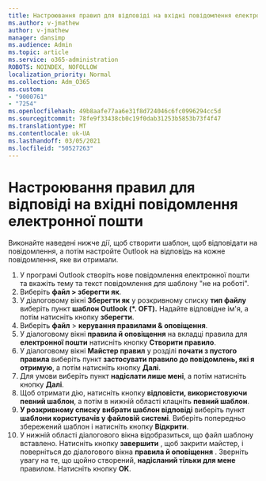 ```yaml
---
title: Настроювання правил для відповіді на вхідні повідомлення електронної пошти
ms.author: v-jmathew
author: v-jmathew
manager: dansimp
ms.audience: Admin
ms.topic: article
ms.service: o365-administration
ROBOTS: NOINDEX, NOFOLLOW
localization_priority: Normal
ms.collection: Adm_O365
ms.custom:
- "9000761"
- "7254"
ms.openlocfilehash: 49b8aafe77aa6e31f8d724046c6fc0996294cc5d
ms.sourcegitcommit: 78fe9f33438cb0c19f0dab31253b5853b73f4f47
ms.translationtype: MT
ms.contentlocale: uk-UA
ms.lasthandoff: 03/05/2021
ms.locfileid: "50527263"
---
```

# <a name="set-up-rules-to-reply-to-incoming-emails"></a>Настроювання правил для відповіді на вхідні повідомлення електронної пошти

Виконайте наведені нижче дії, щоб створити шаблон, щоб відповідати на повідомлення, а потім настройте Outlook на відповідь на кожне повідомлення, яке ви отримали.

1. У програмі Outlook створіть нове повідомлення електронної пошти та вкажіть тему та текст повідомлення для шаблону "не на роботі".
2. Виберіть **файл > зберегти як**.
3. У діалоговому вікні **Зберегти як** у розкривному списку **тип файлу** виберіть пункт **шаблон Outlook (*. OFT).** Надайте відповідне ім'я, а потім натисніть кнопку **зберегти**.
4. Виберіть **файл**  >  **керування правилами & оповіщення**.
5. У діалоговому вікні **правила й оповіщення** на вкладці правила для **електронної пошти** натисніть кнопку **Створити правило**.
6. У діалоговому вікні **Майстер правил** у розділі **почати з пустого правила** виберіть пункт **застосувати правило до повідомлень, які я отримую**, а потім натисніть кнопку **Далі**.
7. Для умови виберіть пункт **надіслати лише мені**, а потім натисніть кнопку **Далі**.
8. Щоб отримати дію, натисніть кнопку **відповісти, використовуючи певний шаблон**, а потім в нижній області клацніть **певний шаблон**.
9. **У розкривному списку** **вибрати шаблон відповіді** виберіть пункт **шаблони користувачів у файловій системі**. Виберіть попередньо збережений шаблон і натисніть кнопку **Відкрити**.
10. У нижній області діалогового вікна відобразиться, що файл шаблону вставлено. Натисніть кнопку **завершити** , щоб закрити майстер, і поверніться до діалогового вікна **правила й оповіщення** . Зверніть увагу на те, що щойно створений, **надісланий тільки для мене** правилом. Натисніть кнопку **OK**.
